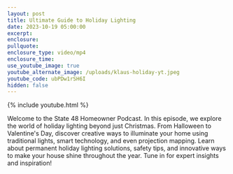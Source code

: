 ```yaml
---
layout: post
title: Ultimate Guide to Holiday Lighting
date: 2023-10-19 05:00:00
excerpt:
enclosure:
pullquote:
enclosure_type: video/mp4
enclosure_time:
use_youtube_image: true
youtube_alternate_image: /uploads/klaus-holiday-yt.jpeg
youtube_code: ubPDw1rSH6I
hidden: false
---
```

{% include youtube.html %}

Welcome to the State 48 Homeowner Podcast. In this episode, we explore the world of holiday lighting beyond just Christmas. From Halloween to Valentine's Day, discover creative ways to illuminate your home using traditional lights, smart technology, and even projection mapping. Learn about permanent holiday lighting solutions, safety tips, and innovative ways to make your house shine throughout the year. Tune in for expert insights and inspiration!